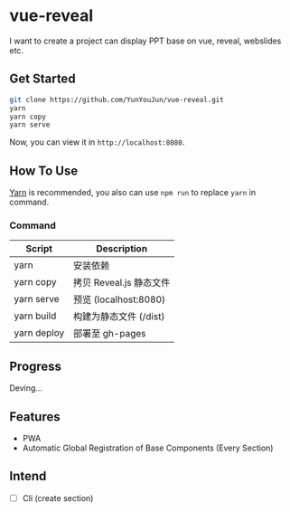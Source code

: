 # vue-reveal

I want to create a project can display PPT base on vue, reveal, webslides etc.

## Get Started

```sh
git clone https://github.com/YunYouJun/vue-reveal.git
yarn
yarn copy
yarn serve
```

Now, you can view it in `http://localhost:8080`.

## How To Use

[Yarn](https://yarnpkg.com/zh-Hans/) is recommended, you also can use `npm run` to replace `yarn` in command.

### Command

Script      | Description
---         | ---
yarn        | 安装依赖
yarn copy   | 拷贝 Reveal.js 静态文件
yarn serve  | 预览 (localhost:8080)
yarn build  | 构建为静态文件 (/dist)
yarn deploy | 部署至 gh-pages

## Progress

Deving...

## Features

- PWA
- Automatic Global Registration of Base Components (Every Section)

## Intend

- [ ] Cli (create section)

